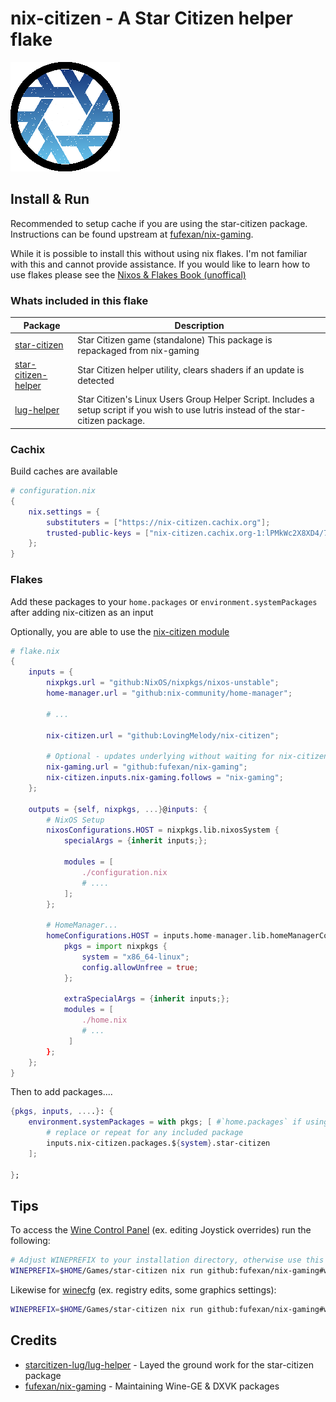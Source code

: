 # nix-citizen - A Star Citizen helper flake

![Helper Flake Logo](logo.png)

## Install & Run

Recommended to setup cache if you are using the star-citizen package.
Instructions can be found upstream at
[fufexan/nix-gaming](https://github.com/fufexan/nix-gaming#install--run).

While it is possible to install this without using nix flakes. I'm not familiar
with this and cannot provide assistance. If you would like to learn how to use
flakes please see the
[Nixos & Flakes Book (unoffical)](https://nixos-and-flakes.thiscute.world/)

### Whats included in this flake

| Package                                                                             | Description                                                                                                                            |
| ----------------------------------------------------------------------------------- | -------------------------------------------------------------------------------------------------------------------------------------- |
| [star-citizen](https://github.com/fufexan/nix-gaming/tree/master/pkgs/star-citizen) | Star Citizen game (standalone) This package is repackaged from nix-gaming                                                              |
| [star-citizen-helper](./pkgs/star-citizen-helper)                                   | Star Citizen helper utility, clears shaders if an update is detected                                                                   |
| [lug-helper](./pkgs/lug-helper)                                                     | Star Citizen's Linux Users Group Helper Script. Includes a setup script if you wish to use lutris instead of the star-citizen package. |

### Cachix

Build caches are available

```nix
# configuration.nix
{
    nix.settings = {
        substituters = ["https://nix-citizen.cachix.org"];
        trusted-public-keys = ["nix-citizen.cachix.org-1:lPMkWc2X8XD4/7YPEEwXKKBg+SVbYTVrAaLA2wQTKCo="];
    };
}
```

### Flakes

Add these packages to your `home.packages` or `environment.systemPackages` after
adding nix-citizen as an input

Optionally, you are able to use the
[nix-citizen module](./modules/nixos/star-citizen)

```nix
# flake.nix
{
    inputs = {
        nixpkgs.url = "github:NixOS/nixpkgs/nixos-unstable";
        home-manager.url = "github:nix-community/home-manager";

        # ...

        nix-citizen.url = "github:LovingMelody/nix-citizen";

        # Optional - updates underlying without waiting for nix-citizen to update
        nix-gaming.url = "github:fufexan/nix-gaming";
        nix-citizen.inputs.nix-gaming.follows = "nix-gaming";
    };

    outputs = {self, nixpkgs, ...}@inputs: {
        # NixOS Setup
        nixosConfigurations.HOST = nixpkgs.lib.nixosSystem {
            specialArgs = {inherit inputs;};

            modules = [
                ./configuration.nix
                # ....
            ];
        };

        # HomeManager...
        homeConfigurations.HOST = inputs.home-manager.lib.homeManagerConfiguration {
            pkgs = import nixpkgs {
                system = "x86_64-linux";
                config.allowUnfree = true;
            };

            extraSpecialArgs = {inherit inputs;};
            modules = [
                ./home.nix
                # ...
             ]
        };
    };
}
```

Then to add packages....

```nix
{pkgs, inputs, ....}: {
    environment.systemPackages = with pkgs; [ #`home.packages` if using home manager
        # replace or repeat for any included package
        inputs.nix-citizen.packages.${system}.star-citizen
    ];

};
```

## Tips

To access the [Wine Control Panel](https://wiki.winehq.org/Control) (ex. editing
Joystick overrides) run the following:

```bash
# Adjust WINEPREFIX to your installation directory, otherwise use this default path
WINEPREFIX=$HOME/Games/star-citizen nix run github:fufexan/nix-gaming#wine-ge -- control
```

Likewise for [winecfg](https://wiki.winehq.org/Winecfg) (ex. registry edits,
some graphics settings):

```bash
WINEPREFIX=$HOME/Games/star-citizen nix run github:fufexan/nix-gaming#wine-ge -- winecfg
```

## Credits

- [starcitizen-lug/lug-helper](https://github.com/starcitizen-lug/lug-helper) -
  Layed the ground work for the star-citizen package
- [fufexan/nix-gaming](https://github.com/fufexan/nix-gaming) - Maintaining
  Wine-GE & DXVK packages
